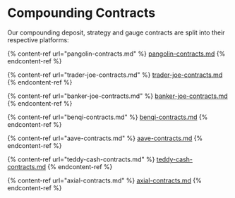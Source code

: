 # Compounding Contracts

Our compounding deposit, strategy and gauge contracts are split into their respective platforms:

{% content-ref url="pangolin-contracts.md" %}
[pangolin-contracts.md](pangolin-contracts.md)
{% endcontent-ref %}

{% content-ref url="trader-joe-contracts.md" %}
[trader-joe-contracts.md](trader-joe-contracts.md)
{% endcontent-ref %}

{% content-ref url="banker-joe-contracts.md" %}
[banker-joe-contracts.md](banker-joe-contracts.md)
{% endcontent-ref %}

{% content-ref url="benqi-contracts.md" %}
[benqi-contracts.md](benqi-contracts.md)
{% endcontent-ref %}

{% content-ref url="aave-contracts.md" %}
[aave-contracts.md](aave-contracts.md)
{% endcontent-ref %}

{% content-ref url="teddy-cash-contracts.md" %}
[teddy-cash-contracts.md](teddy-cash-contracts.md)
{% endcontent-ref %}

{% content-ref url="axial-contracts.md" %}
[axial-contracts.md](axial-contracts.md)
{% endcontent-ref %}
